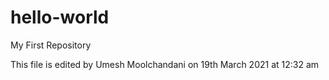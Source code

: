 # hello-world
My First Repository

This file is edited by Umesh Moolchandani on 19th March 2021 at 12:32 am
